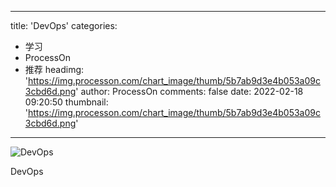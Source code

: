 
---
title: 'DevOps'
categories: 
 - 学习
 - ProcessOn
 - 推荐
headimg: 'https://img.processon.com/chart_image/thumb/5b7ab9d3e4b053a09c3cbd6d.png'
author: ProcessOn
comments: false
date: 2022-02-18 09:20:50
thumbnail: 'https://img.processon.com/chart_image/thumb/5b7ab9d3e4b053a09c3cbd6d.png'
---

<div>   
<img class="thumb" alt="DevOps" src="https://img.processon.com/chart_image/thumb/5b7ab9d3e4b053a09c3cbd6d.png" referrerpolicy="no-referrer">
<p>DevOps</p>  
</div>
            